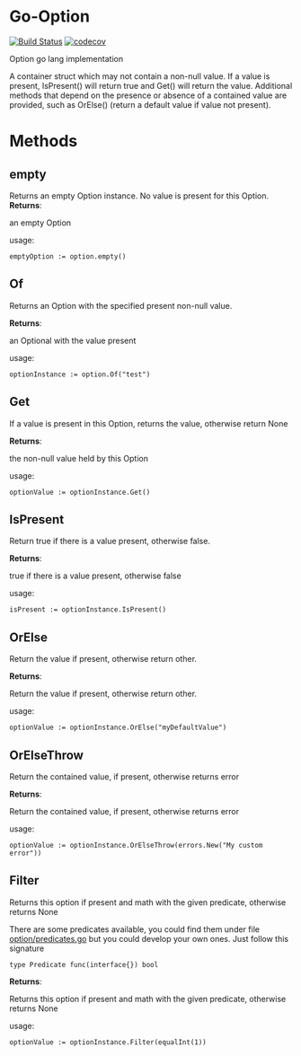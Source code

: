 # Go-Option
[![Build Status](https://travis-ci.org/pjgg/Go-Option.svg?branch=master)](https://travis-ci.org/pjgg/Go-Option)
[![codecov](https://codecov.io/gh/pjgg/Go-Option/branch/master/graph/badge.svg)](https://codecov.io/gh/pjgg/Go-Option)

Option go lang implementation

A container struct which may not contain a non-null value. If a value is present, IsPresent() will return true and Get() will return the value.
Additional methods that depend on the presence or absence of a contained value are provided, such as OrElse() (return a default value if value not present).

Methods
=======

empty
-----
Returns an empty Option instance. No value is present for this Option.
**Returns**: 

an empty Option

usage:

`emptyOption := option.empty()`

Of
-----
Returns an Option with the specified present non-null value.

**Returns**: 

an Optional with the value present

usage:

`optionInstance := option.Of("test")`

Get
-----
If a value is present in this Option, returns the value, otherwise return None

**Returns**: 

the non-null value held by this Option

usage:

`optionValue := optionInstance.Get()`

IsPresent
----------
Return true if there is a value present, otherwise false.

**Returns**: 

true if there is a value present, otherwise false

usage:

`isPresent := optionInstance.IsPresent()`

OrElse
----------
Return the value if present, otherwise return other.

**Returns**: 

Return the value if present, otherwise return other.

usage:

`optionValue := optionInstance.OrElse("myDefaultValue")`

OrElseThrow
------------
Return the contained value, if present, otherwise returns error

**Returns**: 

Return the contained value, if present, otherwise returns error

usage:

`optionValue := optionInstance.OrElseThrow(errors.New("My custom error"))`

Filter
-------
Returns this option if present and math with the given predicate, otherwise returns None

There are some predicates available, you could find them under file [option/predicates.go](option/predicates.go) but you could develop your own ones. Just follow this signature

`type Predicate func(interface{}) bool
`

**Returns**: 

Returns this option if present and math with the given predicate, otherwise returns None

usage:

`optionValue := optionInstance.Filter(equalInt(1))`